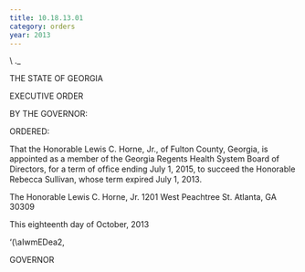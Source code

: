 ```yaml
---
title: 10.18.13.01
category: orders
year: 2013
---
```

   

\\
\._

THE STATE OF GEORGIA

EXECUTIVE ORDER

BY THE GOVERNOR:

ORDERED:

That the Honorable Lewis C. Horne, Jr., of Fulton County, Georgia,
is appointed as a member of the Georgia Regents Health System
Board of Directors, for a term of ofﬁce ending July 1, 2015, to
succeed the Honorable Rebecca Sullivan, whose term expired July
1, 2013.

The Honorable Lewis C. Horne, Jr.
1201 West Peachtree St.
Atlanta, GA 30309

This eighteenth day of October, 2013

‘(\aIwmEDea2,

GOVERNOR

